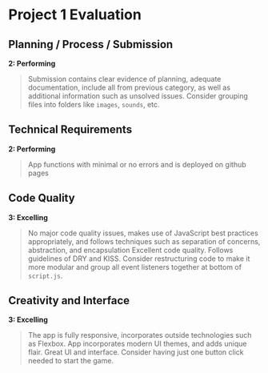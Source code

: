 # Project 1 Evaluation

## Planning / Process / Submission
**2: Performing**
>Submission contains clear evidence of planning, adequate documentation, include all from previous category, as well as additional information such as unsolved issues.
>Consider grouping files into folders like `images`, `sounds`, etc.

## Technical Requirements
**2: Performing**
>App functions with minimal or no errors and is deployed on github pages

## Code Quality
**3: Excelling**
>No major code quality issues, makes use of JavaScript best practices appropriately, and follows techniques such as separation of concerns, abstraction, and encapsulation
>Excellent code quality. Follows guidelines of DRY and KISS. Consider restructuring code to make it more modular and group all event listeners together at bottom of `script.js`.

## Creativity and Interface
**3: Excelling**
>The app is fully responsive, incorporates outside technologies such as Flexbox. App incorporates modern UI themes, and adds unique flair.
>Great UI and interface. Consider having just one button click needed to start the game.

